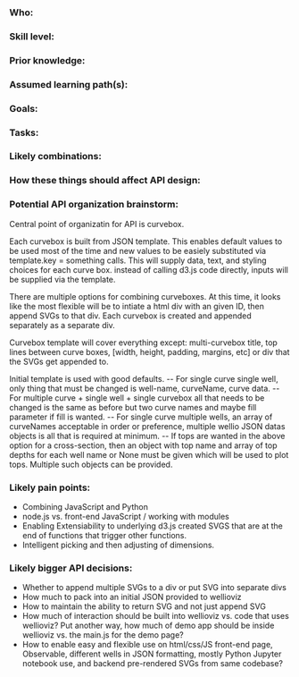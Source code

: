 ### Who:


### Skill level:


### Prior knowledge:


### Assumed learning path(s):


### Goals:


### Tasks:


### Likely combinations:


### How these things should affect API design:


### Potential API organization brainstorm:
Central point of organizatin for API is curvebox.

Each curvebox is built from JSON template. This enables default values to be used most of the time and new values to be easiely substituted via template.key = something calls. This will supply data, text, and styling choices for each curve box. instead of calling d3.js code directly, inputs will be supplied via the template.

There are multiple options for combining curveboxes. At this time, it looks like the most flexible will be to intiate a html div with an given ID, then append SVGs to that div. Each curvebox is created and appended separately as a separate div.

Curvebox template will cover everything except: multi-curvebox title, top lines between curve boxes, [width, height, padding, margins, etc] or div that the SVGs get appended to.

Initial template is used with good defaults.
 -- For single curve single well, only thing that must be changed is well-name, curveName, curve data.
-- For multiple curve + single well + single curvebox all that needs to be changed is the same as before but two curve names and maybe fill parameter if fill is wanted. 
-- For single curve multiple wells, an array of curveNames acceptable in order or preference, multiple wellio JSON datas objects is all that is required at minimum. 
-- If tops are wanted in the above option for a cross-section, then an object with top name and array of top depths for each well name or None must be given which will be used to plot tops. Multiple such objects can be provided.

### Likely pain points:
- Combining JavaScript and Python
- node.js vs. front-end JavaScript / working with modules
- Enabling Extensiability to underlying d3.js created SVGS that are at the end of functions that trigger other functions.
- Intelligent picking and then adjusting of dimensions.

### Likely bigger API decisions:
- Whether to append multiple SVGs to a div or put SVG into separate divs
- How much to pack into an initial JSON provided to wellioviz
- How to maintain the ability to return SVG and not just append SVG
- How much of interaction should be built into wellioviz vs. code that uses wellioviz? Put another way, how much of demo app should be inside wellioviz vs. the main.js for the demo page?
- How to enable easy and flexible use on html/css/JS front-end page, Observable, different wells in JSON formatting, mostly Python Jupyter notebook use, and backend pre-rendered SVGs from same codebase?